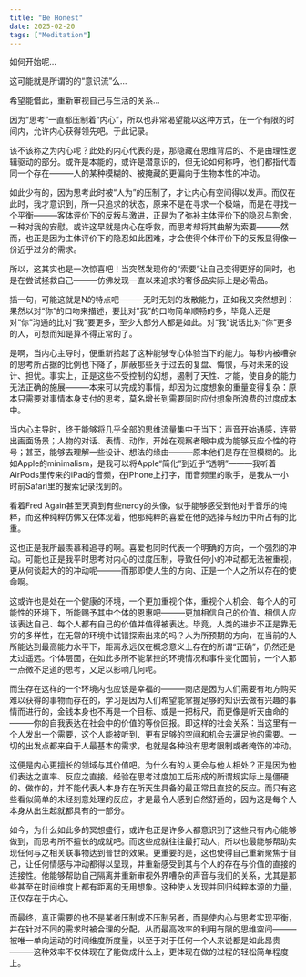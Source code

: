 ```yaml
---
title: "Be Honest"
date: 2025-02-20
tags: ["Meditation"]
---
```


如何开始呢…

这可能就是所谓的的“意识流”么…

希望能借此，重新审视自己与生活的关系…

因为“思考”一直都压制着“内心”，所以也非常渴望能以这种方式，在一个有限的时间内，允许内心获得领先吧。于此记录。

该不该称之为内心呢？此处的内心代表的是，那隐藏在思维背后的、不是由理性逻辑驱动的部分。或许是本能的，或许是潜意识的，但无论如何称呼，他们都指代着同一个存在———人的某种模糊的、被掩藏的更偏向于生物本性的冲动。

如此少有的，因为思考此时被“人为”的压制了，才让内心有空间得以发声。而仅在此时，我才意识到，所一只追求的状态，原来不是在寻求一个极端，而是在寻找一个平衡———客体评价下的反叛与激进，正是为了弥补主体评价下的隐忍与割舍，一种对我的安慰。或许这早就是内心在呼救，而思考却将其曲解为索要———然而，也正是因为主体评价下的隐忍如此困难，才会使得个体评价下的反叛显得像一份近乎过分的需求。

所以，这其实也是一次惊喜吧！当突然发现你的“索要”让自己变得更好的同时，也是在尝试拯救自己———仿佛发现一直以来追求的奢侈品实际上是必需品。

插一句，可能这就是N的特点吧———无时无刻的发散能力，正如我又突然想到：果然以对“你”的口吻来描述，要比对”我”的口吻简单顺畅的多，毕竟人还是对“你”沟通的比对“我”要更多，至少大部分人都是如此。对“我”说话比对“你”更多的人，可想而知是算不得正常的了。

是啊，当内心主导时，便重新拾起了这种能够专心体验当下的能力。每秒内被嘈杂的思考所占据的比例也下降了，屏蔽那些关于过去的复盘、悔恨，与对未来的设计、担忧。事实上，正是这些不受控制的幻想，遏制了天性、才能，使自身的能力无法正确的施展———本来可以完成的事情，却因为过度想象的重量变得复杂：原本只需要对事情本身支付的思考，莫名增长到需要同时应付想象所浪费的过度成本中。

当内心主导时，终于能够将几乎全部的思维流量集中于当下：声音开始通感，连带出画面场景；人物的对话、表情、动作，开始在观察者眼中成为能够反应个性的符号；甚至，能够去理解一些设计、想法的缘由———原本他们是存在但模糊的。比如Apple的minimalism，是我可以将Apple“简化”到近乎“透明”———我听着AirPods里传来的iPad的音频，在iPhone上打字，而音频里的歌手，是我从一小时前Safari里的搜索记录找到的。

看着Fred Again甚至天真到有些nerdy的头像，似乎能够感受到他对于音乐的纯粹，而这种纯粹仿佛又在体现着，他那纯粹的喜爱在他的选择与经历中所占有的比重。

这也正是我所最羡慕和追寻的啊。喜爱也同时代表一个明确的方向，一个强烈的冲动。可能也正是我平时思考对内心的过度压制，导致任何小的冲动都无法被重视，更从何谈起大的的冲动呢———而那即使人生的方向、正是一个人之所以存在的使命啊。

这或许也是处在一个健康的环境，一个更加重视个体，重视个人机会、每个人的可能性的环境下，所能赐予其中个体的恩惠吧———更加相信自己的价值、相信人应该表达自己、每个人都有自己的价值并值得被表达。毕竟，人类的进步不正是靠无穷的多样性，在无常的环境中试错探索出来的吗？人为所预期的方向，在当前的人所能达到最高能力水平下，距离永远仅在概念意义上存在的所谓“正确”，仍然还是太过遥远。个体层面，在如此多所不能掌控的环境情况和事件变化面前，一个人那一点微不足道的思考，又足以影响几何呢。

而生存在这样的一个环境内也应该是幸福的———商店是因为人们需要有地方购买难以获得的事物而存在的，学习是因为人们希望能掌握足够的知识去做有兴趣的事情而进行的，金钱本身也不再是一个目标、或是一把标尺，而更像是听天由命的———你的自我表达在社会中的价值的等价回报。即这样的社会关系：当这里有一个人发出一个需要，这个人能被听到、更有足够的空间和机会去满足他的需要。一切的出发点都来自于人最基本的需求，也就是各种没有思考限制或者掩饰的冲动。

这便是内心更擅长的领域与其价值吧。为什么有的人更会与他人相处？正是因为他们表达之直率、反应之直接。经验在思考过度加工后形成的所谓规实际上是僵硬的、做作的，并不能代表人本身存在所天生具备的最正常且直接的反应。而只有这些看似简单的未经刻意处理的反应，才是最令人感到自然舒适的，因为这是每个人本身从出生起就都具有的一部分。

如今，为什么如此多的冥想盛行，或许也正是许多人都意识到了这些只有内心能够做到，而思考所不擅长的成就吧。而这些成就往往最打动人，所以也最能够帮助实现任何与之相关联事物达到普世的效果。更重要的是，这也使得自己重新聚焦于自己，让任何情感与冲动都得以显现，并重新感受到其与个人的存在与价值的直接的连接性。他能够帮助自己隔离并重新审视外界嘈杂的声音与我们的关系，尤其是那些甚至在时间维度上都有距离的无用想象。这种使人发现并回归纯粹本源的力量，正仅存在于内心。

而最终，真正需要的也不是某者压制或不压制另者，而是使内心与思考实现平衡，并在针对不同的需求时被合理的分配，从而最高效率的利用有限的思维空间———被唯一单向运动的时间维度所度量，以至于对于任何一个人来说都是如此昂贵———这种效率不仅体现在了能做成什么上，更体现在做的过程的轻松简单程度上。